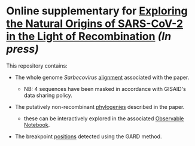 
# Online supplementary for [Exploring the Natural Origins of SARS-CoV-2 in the Light of Recombination](https://doi.org/10.1101/2021.01.22.427830) *(In press)*

This repository contains: 

- The whole genome *Sarbecovirus* [alignment](https://raw.githubusercontent.com/spyros-lytras/SC2_origins_rec/main/78sarbeco_wgal_fn.fas) associated with the paper.
	- NB: 4 sequences have been masked in accordance with GISAID's data sharing policy.
	
- The putatively non-recombinant [phylogenies](https://github.com/spyros-lytras/SC2_origins_rec/blob/main/78sarbeco_alltree_fn.json) described in the paper.
	- these can be interactively explored in the associated [Observable Notebook](https://observablehq.com/@spyros-lytras/sc2_origins_rec).

- The breakpoint [positions](https://github.com/spyros-lytras/SC2_origins_rec/blob/main/Table_S3.csv) detected using the GARD method.
